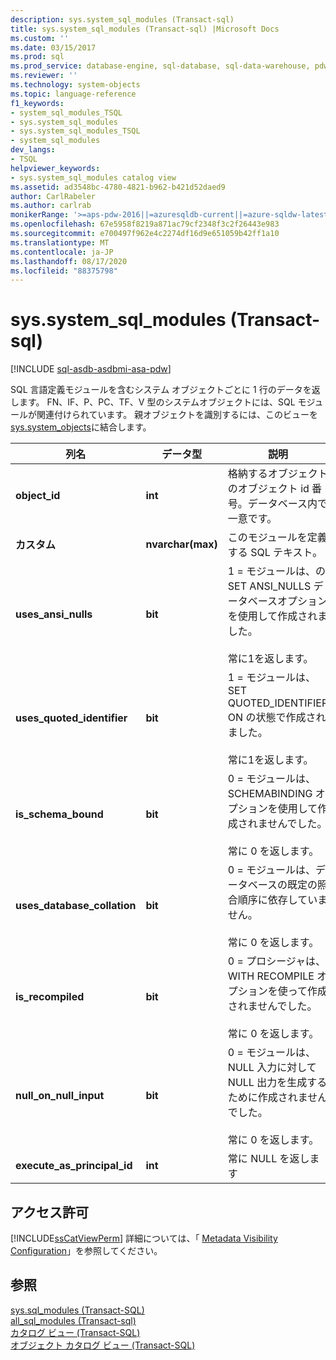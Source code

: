 ```yaml
---
description: sys.system_sql_modules (Transact-sql)
title: sys.system_sql_modules (Transact-sql) |Microsoft Docs
ms.custom: ''
ms.date: 03/15/2017
ms.prod: sql
ms.prod_service: database-engine, sql-database, sql-data-warehouse, pdw
ms.reviewer: ''
ms.technology: system-objects
ms.topic: language-reference
f1_keywords:
- system_sql_modules_TSQL
- sys.system_sql_modules
- sys.system_sql_modules_TSQL
- system_sql_modules
dev_langs:
- TSQL
helpviewer_keywords:
- sys.system_sql_modules catalog view
ms.assetid: ad3548bc-4780-4821-b962-b421d52daed9
author: CarlRabeler
ms.author: carlrab
monikerRange: '>=aps-pdw-2016||=azuresqldb-current||=azure-sqldw-latest||>=sql-server-2016||=sqlallproducts-allversions||>=sql-server-linux-2017||=azuresqldb-mi-current'
ms.openlocfilehash: 67e5958f8219a871ac79cf2348f3c2f26443e983
ms.sourcegitcommit: e700497f962e4c2274df16d9e651059b42ff1a10
ms.translationtype: MT
ms.contentlocale: ja-JP
ms.lasthandoff: 08/17/2020
ms.locfileid: "88375798"
---
```

# <a name="syssystem_sql_modules-transact-sql"></a>sys.system_sql_modules (Transact-sql)
[!INCLUDE [sql-asdb-asdbmi-asa-pdw](../../includes/applies-to-version/sql-asdb-asdbmi-asa-pdw.md)]

  SQL 言語定義モジュールを含むシステム オブジェクトごとに 1 行のデータを返します。 FN、IF、P、PC、TF、V 型のシステムオブジェクトには、SQL モジュールが関連付けられています。 親オブジェクトを識別するには、このビューを [sys.system_objects](../../relational-databases/system-catalog-views/sys-system-objects-transact-sql.md)に結合します。  
  
|列名|データ型|説明|  
|-----------------|---------------|-----------------|  
|**object_id**|**int**|格納するオブジェクトのオブジェクト id 番号。データベース内で一意です。|  
|**カスタム**|**nvarchar(max)**|このモジュールを定義する SQL テキスト。|  
|**uses_ansi_nulls**|**bit**|1 = モジュールは、の SET ANSI_NULLS データベースオプションを使用して作成されました。<br /><br /> 常に1を返します。|  
|**uses_quoted_identifier**|**bit**|1 = モジュールは、SET QUOTED_IDENTIFIER ON の状態で作成されました。<br /><br /> 常に1を返します。|  
|**is_schema_bound**|**bit**|0 = モジュールは、SCHEMABINDING オプションを使用して作成されませんでした。<br /><br /> 常に 0 を返します。|  
|**uses_database_collation**|**bit**|0 = モジュールは、データベースの既定の照合順序に依存していません。<br /><br /> 常に 0 を返します。|  
|**is_recompiled**|**bit**|0 = プロシージャは、WITH RECOMPILE オプションを使って作成されませんでした。<br /><br /> 常に 0 を返します。|  
|**null_on_null_input**|**bit**|0 = モジュールは、NULL 入力に対して NULL 出力を生成するために作成されませんでした。<br /><br /> 常に 0 を返します。|  
|**execute_as_principal_id**|**int**|常に NULL を返します|  
  
## <a name="permissions"></a>アクセス許可  
 [!INCLUDE[ssCatViewPerm](../../includes/sscatviewperm-md.md)] 詳細については、「 [Metadata Visibility Configuration](../../relational-databases/security/metadata-visibility-configuration.md)」を参照してください。  
  
## <a name="see-also"></a>参照  
 [sys.sql_modules &#40;Transact-SQL&#41;](../../relational-databases/system-catalog-views/sys-sql-modules-transact-sql.md)   
 [all_sql_modules &#40;Transact-sql&#41;](../../relational-databases/system-catalog-views/sys-all-sql-modules-transact-sql.md)   
 [カタログ ビュー &#40;Transact-SQL&#41;](../../relational-databases/system-catalog-views/catalog-views-transact-sql.md)   
 [オブジェクト カタログ ビュー &#40;Transact-SQL&#41;](../../relational-databases/system-catalog-views/object-catalog-views-transact-sql.md)  
  
  
